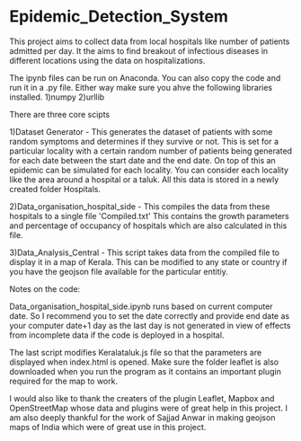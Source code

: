 # Epidemic_Detection_System 
This project aims to collect data from local hospitals like number of patients admitted per day. It the aims to find breakout of infectious diseases in different locations using the data on hospitalizations.

The ipynb files can be run on Anaconda. You can also copy the code and run it in a .py file. Either way make sure you ahve the following libraries installed.
1)numpy
2)urllib

There are three core scipts

1)Dataset Generator - This generates the dataset of patients with some random symptoms and determines if they survive or not. This is set for a particular locality with a certain random number of patients being generated for each date between the start date and the end date.  On top of this an epidemic can be simulated for each locality. You can consider each locality like the area around a hospital or a taluk. All this data is stored in a newly created folder Hospitals. 

2)Data_organisation_hospital_side - This compiles the data from these hospitals to a single file 'Compiled.txt' This contains the growth parameters and percentage of occupancy of hospitals which are also calculated in this file.

3)Data_Analysis_Central - This script takes data from the compiled file to display it in a map of Kerala. This can be modified to any state or country if you have the geojson file available for the particular entitiy.

Notes on the code:

Data_organisation_hospital_side.ipynb runs based on current computer date. So I recommend you to set the date correctly and provide end date as your computer date+1 day as the last day is not generated in view of effects from incomplete data if the code is deployed in a hospital.

The last script modifies Keralataluk.js file so that the parameters are displayed when index.html is opened. Make sure the folder leaflet is also downloaded when you run the program as it contains an important plugin required for the map to work.


I would also like to thank the creaters of the plugin Leaflet, Mapbox and OpenStreetMap whose data and plugins were of great help in this project.
I am also deeply thankful for the work of Sajjad Anwar in making geojson maps of India which were of great use in this project.

